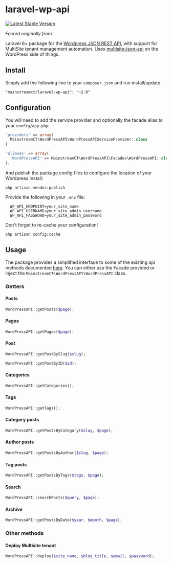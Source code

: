 # laravel-wp-api

[![Latest Stable Version](https://poser.pugx.org/threesquared/laravel-wp-api/v/stable)](https://packagist.org/packages/mainstreamct/laravel-wp-api)

*Forked originally from []()*

Laravel 6+ package for the [Wordpress JSON REST API](https://github.com/WP-API/WP-API), with support for MultiSite tenant management automation. Uses [multisite-json-api](https://github.com/remkade/multisite-json-api) on the WordPress side of things.

## Install

Simply add the following line to your `composer.json` and run install/update:

    "mainstreamct/laravel-wp-api": "~2.0"

## Configuration

You will need to add the service provider and optionally the facade alias to your `config/app.php`:

```php
'providers' => array(
  MainstreamCT\WordPressAPI\WordPressAPIServiceProvider::class
)

'aliases' => array(
  'WordPressAPI' => MainstreamCT\WordPressAPI\Facades\WordPressAPI::class
),
```

And publish the package config files to configure the location of your Wordpress install:

    php artisan vendor:publish

Provide the following in your `.env` file:
```.env
  WP_API_ENDPOINT=your_site_name
  WP_API_USERNAME=your_site_admin_username
  WP_API_PASSWORD=your_site_admin_password
```

Don't forget to re-cache your configuration!

    php artisan config:cache

## Usage

The package provides a simplified interface to some of the existing api methods documented [here](http://wp-api.org/).
You can either use the Facade provided or inject the `MainstreamCT\WordPressAPI\WordPressAPI` class.

### Getters
#### Posts
```php
WordPressAPI::getPosts($page);
```

#### Pages
```php
WordPressAPI::getPages($page);
```

#### Post
```php
WordPressAPI::getPostBySlug($slug);
```

```php
WordPressAPI::getPostByID($id);
```

#### Categories
```php
WordPressAPI::getCategories();
```

#### Tags
```php
WordPressAPI::getTags();
```

#### Category posts
```php
WordPressAPI::getPostsByCategory($slug, $page);
```

#### Author posts
```php
WordPressAPI::getPostsByAuthor($slug, $page);
```

#### Tag posts
```php
WordPressAPI::getPostsByTags($tags, $page);
```

#### Search
```php
WordPressAPI::searchPosts($query, $page);
```

#### Archive
```php
WordPressAPI::getPostsByDate($year, $month, $page);
```

### Other methods
#### Deploy Multisite tenant
```php
WordPressAPI::deploy($site_name, $blog_title, $email, $password);
```